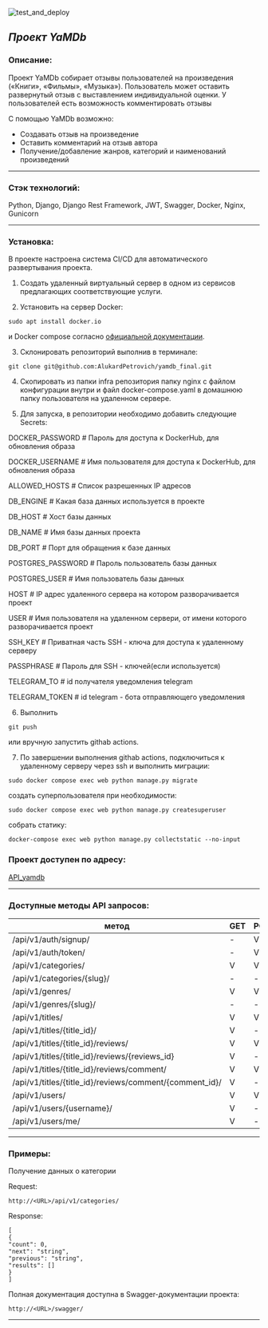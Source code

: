 ![test_and_deploy](https://github.com/AlukardPetrovich/yamdb_final/actions/workflows/yamdb_workflow.yml/badge.svg)

***Проект YaMDb***
---
### Описание:
Проект YaMDb собирает отзывы пользователей на произведения («Книги», «Фильмы», «Музыка»).
Пользователь может оставить развернутый отзыв с выставлением индивидуальной оценки.
У пользователей есть возможность комментировать отзывы

С помощью YaMDb возможно:
* Создавать отзыв на произведение
* Оставить комментарий на  отзыв автора
* Получение/добавление жанров, категорий и наименований произведений

---

### Стэк технологий:
Python, Django, Django Rest Framework, JWT, Swagger, Docker, Nginx, Gunicorn

---

### Установка:

В проекте настроена система CI/CD для автоматического развертывания проекта.

1. Создать удаленный виртуальный сервер в одном из сервисов предлагающих соответствующие услуги.

2. Установить на сервер Docker:
```
sudo apt install docker.io
```
и Docker compose согласно [официальной документации](https://docs.docker.com/compose/install/).

3. Склонировать репозиторий выполнив в терминале:
```
git clone git@github.com:AlukardPetrovich/yamdb_final.git
```

4. Скопировать из папки infra репозитория папку nginx с файлом конфигурации внутри и файл docker-compose.yaml в домашнюю папку пользователя на удаленном сервере.

5. Для запуска, в репозитории необходимо добавить следующие Secrets:

DOCKER_PASSWORD # Пароль для доступа к DockerHub, для обновления образа

DOCKER_USERNAME # Имя пользователя для доступа к DockerHub, для обновления образа

ALLOWED_HOSTS # Список разрешенных IP адресов

DB_ENGINE # Какая база данных используется в проекте

DB_HOST # Хост базы данных

DB_NAME # Имя базы данных проекта

DB_PORT # Порт для обращения к базе данных

POSTGRES_PASSWORD # Пароль пользователь базы данных

POSTGRES_USER # Имя пользователь базы данных

HOST # IP адрес удаленного сервера на котором разворачивается проект

USER # Имя пользователя на удаленном сервери, от имени которого разворачивается проект

SSH_KEY # Приватная часть SSH - ключа для доступа к удаленному серверу

PASSPHRASE # Пароль для SSH - ключей(если используется)

TELEGRAM_TO # id получателя уведомления telegram

TELEGRAM_TOKEN # id telegram - бота отправляющего уведомления

6. Выполнить 
```
git push
```
или вручную запустить githab actions.

7. По завершении выполнения githab actions, подключиться к удаленному серверу через ssh и выполнить миграции:
```
sudo docker compose exec web python manage.py migrate
```
создать суперпользователя при необходимости:
```
sudo docker compose exec web python manage.py createsuperuser
```
собрать статику:
```
docker-compose exec web python manage.py collectstatic --no-input
```

### Проект доступен по адресу:
[API_yamdb](http://apiyamdb.ddns.net/admin/login/?next=/admin/)

---

### Доступные методы API запросов:
метод                                            | GET | POST | PUT | PATCH | DEL |
-------------------------------------------------|-----|------|-----|-------|-----|
/api/v1/auth/signup/ | - | V | - | - | - |
/api/v1/auth/token/ | - | V | - | - | - |
/api/v1/categories/  | V | V | - | - | - |
/api/v1/categories/{slug}/  | - | - | - | - | V |
/api/v1/genres/ | V | V | - | - | - |
/api/v1/genres/{slug}/  | - | - | - | - | V |
/api/v1/titles/ | V | V | - | - | - |
/api/v1/titles/{title_id}/ | V | - | - | V | V |
/api/v1/titles/{title_id}/reviews/ | V | V | - | - | - |
/api/v1/titles/{title_id}/reviews/{reviews_id} | V | - | - | V | V |
/api/v1/titles/{title_id}/reviews/comment/ | V | V | - | - | - |
/api/v1/titles/{title_id}/reviews/comment/{comment_id}/ | V | - | - | V | V |
/api/v1/users/ | V | V | - | - | - |
/api/v1/users/{username}/ | V | - | - | V | V |
/api/v1/users/me/ | V | - | - | V | - |

---

### Примеры:
Получение данных о категории

Request:
```
http://<URL>/api/v1/categories/
```
Response:
```
[
{
"count": 0,
"next": "string",
"previous": "string",
"results": []
}
]
```
Полная документация доступна в Swagger-документации проекта:
```
http://<URL>/swagger/
```

---
